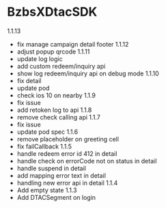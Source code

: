 # BzbsXDtacSDK
1.1.13
- fix manage campaign detail footer
1.1.12
- adjust popup qrcode
1.1.11
- update log logic
- add custom redeem/inquiry api
- show log redeem/inquiry api on debug mode
1.1.10
- fix detail 
- update pod 
- check ios 10 on nearby
1.1.9
- fix issue
- add retoken log to api
1.1.8
- remove check calling api
1.1.7
- fix issue 
- update pod spec
1.1.6
- remove placeholder on greeting cell
- fix failCallback
1.1.5
- handle redeem error id 412 in detail
- handle check on errorCode not on status in detail
- handle suspend in detail
- add mapping error text in detail
- handling new error api in detail
1.1.4
- Add empty state
1.1.3
- Add DTACSegment on login

